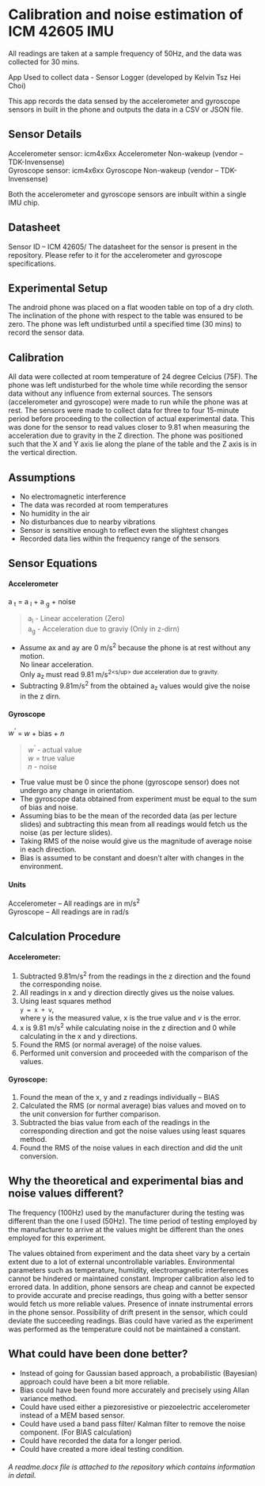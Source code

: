 # Calibration and noise estimation of ICM 42605 IMU

All readings are taken at a sample frequency of 50Hz, and the data was collected for 30 mins. <br>

App Used to collect data - Sensor Logger (developed by Kelvin Tsz Hei Choi) <br>

This app records the data sensed by the accelerometer and gyroscope sensors in built in the phone and outputs the data in a CSV or JSON file. 

## Sensor Details

Accelerometer sensor: icm4x6xx Accelerometer Non-wakeup (vendor – TDK-Invensense) <br>
Gyroscope sensor: icm4x6xx Gyroscope Non-wakeup (vendor – TDK-Invensense) <br>

Both the accelerometer and gyroscope sensors are inbuilt within a single IMU chip. 

## Datasheet

Sensor ID – ICM 42605/ The datasheet for the sensor is present in the repository. Please refer to it for the accelerometer and gyroscope specifications.

## Experimental Setup

The android phone was placed on a flat wooden table on top of a dry cloth. The inclination of the phone with respect to the table was ensured to be zero. The phone was left undisturbed until a specified time (30 mins) to record the sensor data. 

## Calibration

All data were collected at room temperature of 24 degree Celcius (75F). The phone was left undisturbed for the whole time while recording the sensor data without any influence from external sources. The sensors (accelerometer and gyroscope) were made to run while the phone was at rest. The sensors were made to collect data for three to four 15-minute period before proceeding to the collection of actual experimental data. This was done for the sensor to read values closer to 9.81 when measuring the acceleration due to gravity in the Z direction. The phone was positioned such that the X and Y axis lie along the plane of the table and the Z axis is in the vertical direction. 

## Assumptions

*	No electromagnetic interference 
*	The data was recorded at room temperatures 
*	No humidity in the air
*	No disturbances due to nearby vibrations
*	Sensor is sensitive enough to reflect even the slightest changes 
*	Recorded data lies within the frequency range of the sensors

## Sensor Equations

#### Accelerometer

a <sub>t</sub> = a <sub>l</sub> + a <sub>g</sub> + noise 

> a<sub>l</sub> - Linear acceleration (Zero) <br>
> a<sub>g</sub> - Acceleration due to graviy (Only in z-dirn) <br>

*	Assume ax and ay are 0 m/s<sup>2</sup> because the phone is at rest without any motion.<br> 
  No linear acceleration. <br>
  Only a<sub>z</sub> must read 9.81 m/s<sup>2<s/up> due acceleration due to gravity.
*	Subtracting 9.81m/s<sup>2</sup> from the obtained a<sub>z</sub> values would give the noise in the z dirn. 

#### Gyroscope

 _w<sup>'</sup>_ = _w_ + bias + _n_ 

> _w<sup>'</sup>_ - actual value <br>
> _w_ = true value <br>
> _n_ - noise <br>

*	True value must be 0 since the phone (gyroscope sensor) does not undergo any change in orientation.
*	The gyroscope data obtained from experiment must be equal to the sum of bias and noise.
*	Assuming bias to be the mean of the recorded data (as per lecture slides) and subtracting this mean from all readings would fetch us the noise (as per lecture slides).
*	Taking RMS of the noise would give us the magnitude of average noise in each direction.
*	Bias is assumed to be constant and doesn’t alter with changes in the environment.

#### Units

Accelerometer – All readings are in m/s<sup>2</sup> <br>
Gyroscope – All readings are in rad/s

## Calculation Procedure

#### Accelerometer:

1.	Subtracted 9.81m/s<sup>2</sup> from the readings in the z direction and the found the corresponding noise.
2.	All readings in x and y direction directly gives us the noise values.
3.	Using least squares method <br>
                   `y = x + v`, <br> where y is the measured value, x is the true value and _v_ is the error.
4.	x is 9.81 m/s<sup>2</sup> while calculating noise in the z direction and 0 while calculating in the x and y directions. 
5.	Found the RMS (or normal average) of the noise values.
6.	Performed unit conversion and proceeded with the comparison of the values.

#### Gyroscope:

1.	Found the mean of the x, y and z readings individually – BIAS
2.	Calculated the RMS (or normal average) bias values and moved on to the unit conversion for further comparison.
3.	Subtracted the bias value from each of the readings in the corresponding direction and got the noise values using least squares method.
4.	Found the RMS of the noise values in each direction and did the unit conversion.

## Why the theoretical and experimental bias and noise values different?

The frequency (100Hz) used by the manufacturer during the testing was different than the one I used (50Hz). The time period of testing employed by the manufacturer to arrive at the values might be different than the ones employed for this experiment. 

The values obtained from experiment and the data sheet vary by a certain extent due to a lot of external uncontrollable variables. Environmental parameters such as temperature, humidity, electromagnetic interferences cannot be hindered or maintained constant. Improper calibration also led to errored data. In addition, phone sensors are cheap and cannot be expected to provide accurate and precise readings, thus going with a better sensor would fetch us more reliable values. Presence of innate instrumental errors in the phone sensor. Possibility of drift present in the sensor, which could deviate the succeeding readings. Bias could have varied as the experiment was performed as the temperature could not be maintained a constant. 

## What could have been done better?

- Instead of going for Gaussian based approach, a probabilistic (Bayesian) approach could have been a bit more reliable. 
- Bias could have been found more accurately and precisely using Allan variance method.
- Could have used either a piezoresistive or piezoelectric accelerometer instead of a MEM based sensor.
- Could have used a band pass filter/ Kalman filter to remove the noise component. (For BIAS calculation)
- Could have recorded the data for a longer period.
- Could have created a more ideal testing condition. 

###### A readme.docx file is attached to the repository which contains information in detail.
